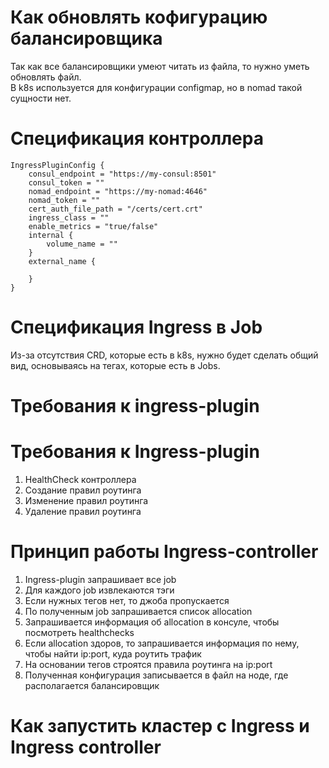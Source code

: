 # Как обновлять кофигурацию балансировщика

Так как все балансировщики умеют читать из файла, то нужно уметь обновлять файл.<br>
В k8s используется для конфигурации configmap, но в nomad такой сущности нет.<br>

# Спецификация контроллера

```
IngressPluginConfig {
    consul_endpoint = "https://my-consul:8501"
    consul_token = ""
    nomad_endpoint = "https://my-nomad:4646"
    nomad_token = ""
    cert_auth_file_path = "/certs/cert.crt"
    ingress_class = ""
    enable_metrics = "true/false"
    internal {
        volume_name = ""
    }
    external_name {
    
    }
}
```

# Спецификация Ingress в Job

Из-за отсутствия CRD, которые есть в k8s, нужно будет сделать общий вид, основываясь на тегах, которые есть в Jobs.

# Требования к ingress-plugin



# Требования к Ingress-plugin

1. HealthCheck контроллера
2. Создание правил роутинга
3. Изменение правил роутинга
4. Удаление правил роутинга

# Принцип работы Ingress-controller

1. Ingress-plugin запрашивает все job
2. Для каждого job извлекаются тэги
3. Если нужных тегов нет, то джоба пропускается
4. По полученным job запрашивается список allocation
5. Запрашивается информация об allocation в консуле, чтобы посмотреть healthchecks
6. Если allocation здоров, то запрашивается информация по нему, чтобы найти ip:port, куда роутить трафик
7. На основании тегов строятся правила роутинга на ip:port
8. Полученная конфигурация записывается в файл на ноде, где располагается балансировщик

# Как запустить кластер с Ingress и Ingress controller